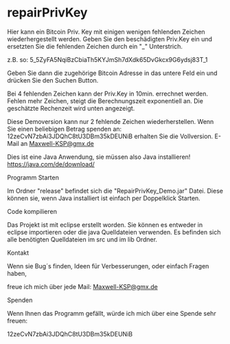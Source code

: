 # repairPrivKey
Hier kann ein Bitcoin Priv. Key mit einigen wenigen fehlenden Zeichen wiederhergestellt werden.
Geben Sie den beschädigten Priv.Key ein und ersetzten Sie die fehlenden Zeichen durch ein "_" Unterstrich.

z.B. so:              5_5ZyFA5NqiBzCbiaTh5KYJmSh7dXdk65DvGkcx9G6ydsj83T_1

Geben Sie dann die zugehörige Bitcoin Adresse in das untere Feld ein und drücken Sie den Suchen Button.

Bei 4 fehlenden Zeichen kann der Priv.Key in 10min. errechnet werden. Fehlen mehr Zeichen, steigt die Berechnungszeit exponentiell an. 
Die geschätzte Rechenzeit wird unten angezeigt.


Diese Demoversion kann nur 2 fehlende Zeichen wiederherstellen.
Wenn Sie einen beliebigen  Betrag spenden an: 12zeCvN7zbAi3JDQhC8tU3DBm35kDEUNiB
erhalten Sie die Vollversion. E-Mail an Maxwell-KSP@gmx.de



Dies ist eine Java Anwendung, sie müssen also Java installieren!
https://java.com/de/download/


Programm Starten

Im Ordner "release" befindet sich die "RepairPrivKey_Demo.jar" Datei.
Diese können sie, wenn Java installiert ist einfach per Doppelklick Starten.


Code kompilieren

Das Projekt ist mit eclipse erstellt worden.
Sie können es entweder in eclipse importieren oder die java Quelldateien verwenden.
Es befinden sich alle benötigten Quelldateien im src und im lib Ordner.


Kontakt

Wenn sie Bug´s finden, Ideen für Verbesserungen, oder einfach Fragen haben,

freue ich mich über jede Mail: Maxwell-KSP@gmx.de



Spenden

Wenn Ihnen das Programm gefällt, würde ich mich über eine Spende sehr freuen:


12zeCvN7zbAi3JDQhC8tU3DBm35kDEUNiB
